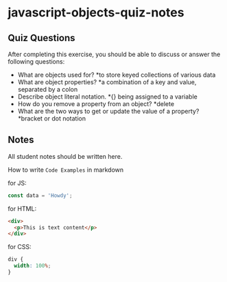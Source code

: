 # javascript-objects-quiz-notes

## Quiz Questions

After completing this exercise, you should be able to discuss or answer the following questions:

- What are objects used for?
  \*to store keyed collections of various data
- What are object properties?
  \*a combination of a key and value, separated by a colon
- Describe object literal notation.
  \*{} being assigned to a variable
- How do you remove a property from an object?
  \*delete
- What are the two ways to get or update the value of a property?
  \*bracket or dot notation

## Notes

All student notes should be written here.

How to write `Code Examples` in markdown

for JS:

```javascript
const data = 'Howdy';
```

for HTML:

```html
<div>
  <p>This is text content</p>
</div>
```

for CSS:

```css
div {
  width: 100%;
}
```
